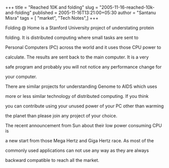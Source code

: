 +++
title = "Reached 10K and folding"
slug = "2005-11-16-reached-10k-and-folding"
published = 2005-11-16T13:21:00+05:30
author = "Santanu Misra"
tags = [ "market", "Tech Notes",]
+++




  



Folding @ Home is a Stanford University project of understating protein

folding. It is distributed computing where small tasks are sent to

Personal Computers (PC) across the world and it uses those CPU power to

calculate. The results are sent back to the main computer. It is a very

safe program and probably you will not notice any performance change for

your computer.



  



There are similar projects for understanding Genome to AIDS which uses

more or less similar technology of distributed computing. If you think

you can contribute using your unused power of your PC other than warming

the planet than please join any project of your choice.



  



The recent announcement from Sun about their low power consuming CPU is

a new start from those Mega Hertz and Giga Hertz race. As most of the

commonly used applications can not use any way as they are always

backward compatible to reach all the market.

